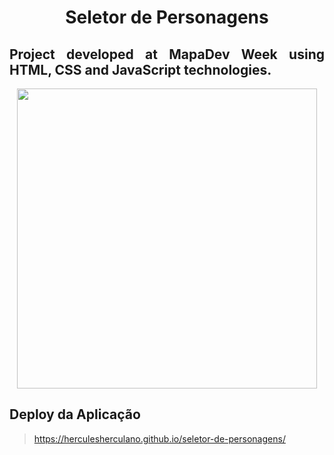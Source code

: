 <h1 align="center"> Seletor de Personagens </h1>

<h2 align="justify"> Project developed at MapaDev Week using HTML, CSS and JavaScript technologies. </h2>

<p align="center">
    <img width="480" src="src/imagens/seletor-de-personagens.gif">
</p>



## Deploy da Aplicação

> https://herculesherculano.github.io/seletor-de-personagens/
 
